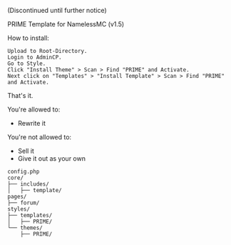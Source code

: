 (Discontinued until further notice)

PRIME Template for NamelessMC (v1.5)

How to install:

    Upload to Root-Directory.
    Login to AdminCP.
    Go to Style.
    Click "Install Theme" > Scan > Find "PRIME" and Activate.
    Next click on "Templates" > "Install Template" > Scan > Find "PRIME" and Activate.

That's it.

You're allowed to:
- Rewrite it

You're not allowed to:
- Sell it
- Give it out as your own

```
config.php
core/
├── includes/
│   ├── template/
pages/
├── forum/
styles/
├── templates/
│   ├── PRIME/
└── themes/
    ├── PRIME/
```

